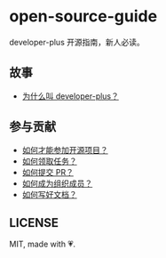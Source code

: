 # open-source-guide

developer-plus 开源指南，新人必读。

## 故事

- [为什么叫 developer-plus？](./why-the-name.md)

## 参与贡献

- [如何才能参加开源项目？](./how-to-participate.md)
- [如何领取任务？](https://github.com/developer-plus/vue-hbs-admin/issues/36)
- [如何提交 PR？](./how-to-submit-pr.md)
- [如何成为组织成员？](./become-org-member.md)
- [如何写好文档？](https://github.com/ruanyf/document-style-guide)

## LICENSE

MIT, made with 💗.
